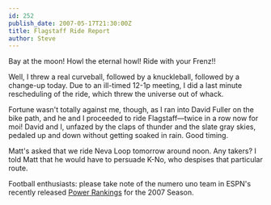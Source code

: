 ```yaml
---
id: 252
publish_date: 2007-05-17T21:30:00Z
title: Flagstaff Ride Report
author: Steve
---
```

  
Bay at the moon! Howl the eternal howl! Ride with your Frenz!!

Well, I threw a real curveball, followed by a knuckleball, followed by a change-up today. Due to an ill-timed 12-1p meeting, I did a last minute rescheduling of the ride, which threw the universe out of whack.

Fortune wasn't totally against me, though, as I ran into David Fuller on the bike path, and he and I proceeded to ride Flagstaff—twice in a row now for moi! David and I, unfazed by the claps of thunder and the slate gray skies, pedaled up and down without getting soaked in rain. Good timing.

Matt's asked that we ride Neva Loop tomorrow around noon. Any takers? I told Matt that he would have to persuade K-No, who despises that particular route.

Football enthusiasts: please take note of the numero uno team in ESPN's recently released [Power Rankings](http://sports.espn.go.com/nfl/powerranking?season=2007&week=0) for the 2007 Season.
